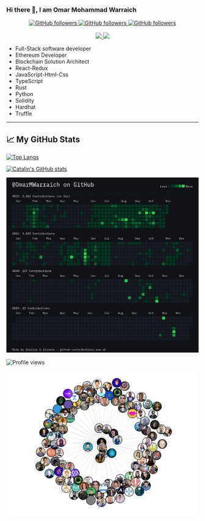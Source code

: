 ### Hi there 👋, I am Omar Mohammad Warraich

<p align="center">
</p>
  <p align="center">
    <a href="https://github.com/OmarMWarraich?tab=followers">
      <img alt="GitHub followers" src="https://img.shields.io/github/followers/OmarMWarraich?style=social" />
    </a>
    <a href="https://github.com/OmarMWarraich?tab=stars">
      <img alt="GitHub followers" src="https://img.shields.io/github/stars/OmarMWarraich?style=social" />
    </a>
    <a href="https://twitter.com/follow/omarWarraich1">
      <img alt="GitHub followers" src="https://img.shields.io/twitter/follow/omarWarraich1?style=social" />
    </a>
    <br />
    <br />
    <a href="https://a.paddle.com/v2/click/16413/119403?link=1227">
      <img src="https://img.shields.io/badge/Supported%20by-VSCode%20Power%20User%20%E2%86%92-gray.svg?colorA=655BE1&colorB=4F44D6&style=for-the-badge"/>
    </a>
    <a href="https://a.paddle.com/v2/click/16413/119403?link=2345">
      <img src="https://img.shields.io/badge/Supported%20by-Node%20Cli.com%20%E2%86%92-gray.svg?colorA=61c265&colorB=4CAF50&style=for-the-badge"/>
    </a>
  </p>
</p>

- Full-Stack software developer
- Ethereum Developer
- Blockchain Solution Architect
- React-Redux
- JavaScript-Html-Css
- TypeScript
- Rust
- Python
- Solidity
- Hardhat
- Truffle

---

## &#x1f4c8; My GitHub Stats

[![Top Langs](https://github-readme-stats.vercel.app/api/top-langs/?username=OmarMWarraich&hide=java,html,css&theme=tokyonight)](https://github.com/anuraghazra/github-readme-stats)

[![Catalin's GitHub stats](https://github-readme-stats.vercel.app/api?username=OmarMWarraich&theme=tokyonight)](https://github.com/anuraghazra/github-readme-stats)

![Image](./assets/contributions.png)

![Profile views](https://gpvc.arturio.dev/OmarMWarraich)

![Image](./assets/canvas.png)







                                                                   


<!--
**OmarMWarraich/OmarMWarraich** is a ✨ _special_ ✨ repository because its `README.md` (this file) appears on your GitHub profile.

Here are some ideas to get you started:

- 🔭 I’m currently working on ...
- 🌱 I’m currently learning ...
- 👯 I’m looking to collaborate on ...
- 🤔 I’m looking for help with ...
- 💬 Ask me about ...
- 📫 How to reach me: ...
- 😄 Pronouns: ...
- ⚡ Fun fact: ...
-->
